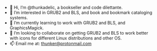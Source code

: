 - 👋 Hi, I’m @thunkadelic, a bookseller and code dilettante.
- 👀 I’m interested in GRUB2 and BLS, and book and bookmark cataloging systems.
- 🌱 I’m currently learning to work with GRUB2 and BLS, and GraphicsMagick.
- 💞️ I’m looking to collaborate on getting GRUB2 and BLS to work better with icons for different Linux distributions and other OS.
- 📫 Email me at: thunker@protonmail.com
